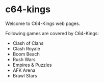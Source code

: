 # c64-kings

Welcome to C64-Kings web pages.

Following games are covered by C64-Kings:
* Clash of Clans
* Clash Royale
* Boom Beach
* Rush Wars
* Empires & Puzzles
* AFK Arena
* Brawl Stars

